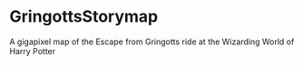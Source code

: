 # GringottsStorymap
A gigapixel map of the Escape from Gringotts ride at the Wizarding World of Harry Potter
